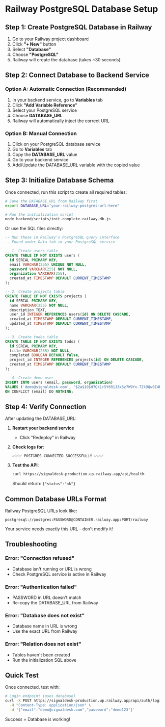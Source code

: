 # Railway PostgreSQL Database Setup

## Step 1: Create PostgreSQL Database in Railway

1. Go to your Railway project dashboard
2. Click **"+ New"** button
3. Select **"Database"**
4. Choose **"PostgreSQL"**
5. Railway will create the database (takes ~30 seconds)

## Step 2: Connect Database to Backend Service

### Option A: Automatic Connection (Recommended)
1. In your backend service, go to **Variables** tab
2. Click **"Add Variable Reference"**
3. Select your PostgreSQL service
4. Choose **DATABASE_URL**
5. Railway will automatically inject the correct URL

### Option B: Manual Connection
1. Click on your PostgreSQL database service
2. Go to **Variables** tab
3. Copy the **DATABASE_URL** value
4. Go to your backend service
5. Add/Update the DATABASE_URL variable with the copied value

## Step 3: Initialize Database Schema

Once connected, run this script to create all required tables:

```bash
# Save the DATABASE_URL from Railway first
export DATABASE_URL="your-railway-postgres-url-here"

# Run the initialization script
node backend/scripts/init-complete-railway-db.js
```

Or use the SQL files directly:

```sql
-- Run these in Railway's PostgreSQL query interface
-- Found under Data tab in your PostgreSQL service

-- 1. Create users table
CREATE TABLE IF NOT EXISTS users (
  id SERIAL PRIMARY KEY,
  email VARCHAR(255) UNIQUE NOT NULL,
  password VARCHAR(255) NOT NULL,
  organization VARCHAR(255),
  created_at TIMESTAMP DEFAULT CURRENT_TIMESTAMP
);

-- 2. Create projects table
CREATE TABLE IF NOT EXISTS projects (
  id SERIAL PRIMARY KEY,
  name VARCHAR(255) NOT NULL,
  description TEXT,
  user_id INTEGER REFERENCES users(id) ON DELETE CASCADE,
  created_at TIMESTAMP DEFAULT CURRENT_TIMESTAMP,
  updated_at TIMESTAMP DEFAULT CURRENT_TIMESTAMP
);

-- 3. Create todos table
CREATE TABLE IF NOT EXISTS todos (
  id SERIAL PRIMARY KEY,
  title VARCHAR(255) NOT NULL,
  completed BOOLEAN DEFAULT false,
  project_id INTEGER REFERENCES projects(id) ON DELETE CASCADE,
  created_at TIMESTAMP DEFAULT CURRENT_TIMESTAMP
);

-- 4. Create demo user
INSERT INTO users (email, password, organization) 
VALUES ('demo@signaldesk.com', '$2a$10$H7Qk1r5Y6R1J3x5z7W9Yx.7Zk9Qw8E4R2T5Y8U1I3O6P9A3S5D2F8G', 'Demo Organization')
ON CONFLICT (email) DO NOTHING;
```

## Step 4: Verify Connection

After updating the DATABASE_URL:

1. **Restart your backend service**
   - Click "Redeploy" in Railway

2. **Check logs for**:
   ```
   ✅✅✅ POSTGRES CONNECTED SUCCESSFULLY ✅✅✅
   ```

3. **Test the API**:
   ```bash
   curl https://signaldesk-production.up.railway.app/api/health
   ```
   Should return: `{"status":"ok"}`

## Common Database URLs Format

Railway PostgreSQL URLs look like:
```
postgresql://postgres:PASSWORD@CONTAINER.railway.app:PORT/railway
```

Your service needs exactly this URL - don't modify it!

## Troubleshooting

### Error: "Connection refused"
- Database isn't running or URL is wrong
- Check PostgreSQL service is active in Railway

### Error: "Authentication failed"
- PASSWORD in URL doesn't match
- Re-copy the DATABASE_URL from Railway

### Error: "Database does not exist"
- Database name in URL is wrong
- Use the exact URL from Railway

### Error: "Relation does not exist"
- Tables haven't been created
- Run the initialization SQL above

## Quick Test

Once connected, test with:
```bash
# Login endpoint (uses database)
curl -X POST https://signaldesk-production.up.railway.app/api/auth/login \
  -H "Content-Type: application/json" \
  -d '{"email":"demo@signaldesk.com","password":"demo123"}'
```

Success = Database is working!